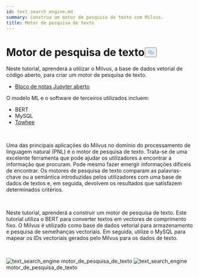 ```yaml
---
id: text_search_engine.md
summary: Construa um motor de pesquisa de texto com Milvus.
title: Motor de pesquisa de texto
---
```

<h1 id="Text-Search-Engine" class="common-anchor-header">Motor de pesquisa de texto<button data-href="#Text-Search-Engine" class="anchor-icon" translate="no">
      <svg translate="no"
        aria-hidden="true"
        focusable="false"
        height="20"
        version="1.1"
        viewBox="0 0 16 16"
        width="16"
      >
        <path
          fill="#0092E4"
          fill-rule="evenodd"
          d="M4 9h1v1H4c-1.5 0-3-1.69-3-3.5S2.55 3 4 3h4c1.45 0 3 1.69 3 3.5 0 1.41-.91 2.72-2 3.25V8.59c.58-.45 1-1.27 1-2.09C10 5.22 8.98 4 8 4H4c-.98 0-2 1.22-2 2.5S3 9 4 9zm9-3h-1v1h1c1 0 2 1.22 2 2.5S13.98 12 13 12H9c-.98 0-2-1.22-2-2.5 0-.83.42-1.64 1-2.09V6.25c-1.09.53-2 1.84-2 3.25C6 11.31 7.55 13 9 13h4c1.45 0 3-1.69 3-3.5S14.5 6 13 6z"
        ></path>
      </svg>
    </button></h1><p>Neste tutorial, aprenderá a utilizar o Milvus, a base de dados vetorial de código aberto, para criar um motor de pesquisa de texto.</p>
<ul>
<li><a href="https://github.com/towhee-io/examples/tree/main/nlp/text_search">Bloco de notas Jupyter aberto</a></li>
</ul>
<p>O modelo ML e o software de terceiros utilizados incluem:</p>
<ul>
<li>BERT</li>
<li>MySQL</li>
<li><a href="https://towhee.io/">Towhee</a></li>
</ul>
<p><br/></p>
<p>Uma das principais aplicações do Milvus no domínio do processamento de linguagem natural (PNL) é o motor de pesquisa de texto. Trata-se de uma excelente ferramenta que pode ajudar os utilizadores a encontrar a informação que procuram. Pode mesmo fazer emergir informações difíceis de encontrar. Os motores de pesquisa de texto comparam as palavras-chave ou a semântica introduzidas pelos utilizadores com uma base de dados de textos e, em seguida, devolvem os resultados que satisfazem determinados critérios.</p>
<p><br/></p>
<p>Neste tutorial, aprenderá a construir um motor de pesquisa de texto. Este tutorial utiliza o BERT para converter textos em vectores de comprimento fixo. O Milvus é utilizado como base de dados vetorial para armazenamento e pesquisa de semelhanças vectoriais. Em seguida, utilize o MySQL para mapear os IDs vectoriais gerados pelo Milvus para os dados de texto.</p>
<p><br/></p>
<p>
  
   <span class="img-wrapper"> <img translate="no" src="/docs/v2.4.x/assets/text_search_engine.png" alt="text_search_engine" class="doc-image" id="text_search_engine" />
   </span> <span class="img-wrapper"> <span>motor_de_pesquisa_de_texto</span> </span> <span class="img-wrapper"> <img translate="no" src="/docs/v2.4.x/assets/text_search_engine_demo.png" alt="text_search_engine" class="doc-image" id="text_search_engine" /><span>motor_de_pesquisa_de_texto</span> </span></p>
